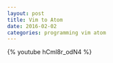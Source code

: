 ```yaml
---
layout: post
title: Vim to Atom
date: 2016-02-02
categories: programming vim atom
---
```


{% youtube hCml8r_odN4 %}
